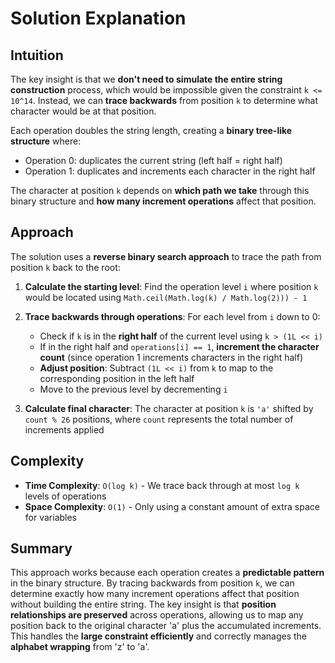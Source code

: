 # Solution Explanation

## Intuition
The key insight is that we **don't need to simulate the entire string construction** process, which would be impossible given the constraint `k <= 10^14`. Instead, we can **trace backwards** from position `k` to determine what character would be at that position.

Each operation doubles the string length, creating a **binary tree-like structure** where:
- Operation 0: duplicates the current string (left half = right half)
- Operation 1: duplicates and increments each character in the right half

The character at position `k` depends on **which path we take** through this binary structure and **how many increment operations** affect that position.

## Approach
The solution uses a **reverse binary search approach** to trace the path from position `k` back to the root:

1. **Calculate the starting level**: Find the operation level `i` where position `k` would be located using `Math.ceil(Math.log(k) / Math.log(2))) - 1`

2. **Trace backwards through operations**: For each level from `i` down to 0:
   - Check if `k` is in the **right half** of the current level using `k > (1L << i)`
   - If in the right half and `operations[i] == 1`, **increment the character count** (since operation 1 increments characters in the right half)
   - **Adjust position**: Subtract `(1L << i)` from `k` to map to the corresponding position in the left half
   - Move to the previous level by decrementing `i`

3. **Calculate final character**: The character at position `k` is `'a'` shifted by `count % 26` positions, where `count` represents the total number of increments applied

## Complexity
- **Time Complexity**: `O(log k)` - We trace back through at most `log k` levels of operations
- **Space Complexity**: `O(1)` - Only using a constant amount of extra space for variables

## Summary
This approach works because each operation creates a **predictable pattern** in the binary structure. By tracing backwards from position `k`, we can determine exactly how many increment operations affect that position without building the entire string. The key insight is that **position relationships are preserved** across operations, allowing us to map any position back to the original character 'a' plus the accumulated increments. This handles the **large constraint efficiently** and correctly manages the **alphabet wrapping** from 'z' to 'a'.

